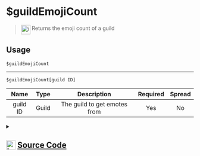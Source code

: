 # $guildEmojiCount
> <img align="top" src="https://upload.wikimedia.org/wikipedia/commons/thumb/e/e4/Infobox_info_icon.svg/160px-Infobox_info_icon.svg.png?20150409153300" alt="image" width="25" height="auto"> Returns the emoji count of a guild
## Usage
```
$guildEmojiCount
```
---
```
$guildEmojiCount[guild ID]
```
| Name | Type | Description | Required | Spread
| :---: | :---: | :---: | :---: | :---: |
guild ID | Guild | The guild to get emotes from | Yes | No
<details>
<summary>
    
## <img align="top" src="https://cdn4.iconfinder.com/data/icons/iconsimple-logotypes/512/github-512.png" alt="image" width="25" height="auto">  [Source Code](https://github.com/tryforge/ForgeScript-V2/blob/main/src/native/guildEmojiCount.ts)
    
</summary>
    
```ts
import { ChannelType } from "discord.js"
import { ArgType, NativeFunction, Return } from "../structures"

export default new NativeFunction({
    name: "$guildEmojiCount",
    version: "1.0.0",
    description: "Returns the emoji count of a guild",
    brackets: false,
    unwrap: true,
    args: [
        {
            name: "guild ID",
            description: "The guild to get emotes from",
            rest: false,
            type: ArgType.Guild,
            required: true,
        },
    ],
    execute(ctx, [guild]) {
        guild ??= ctx.guild!
        return Return.success(guild.emojis.cache.size)
    },
})

```
    
</details>